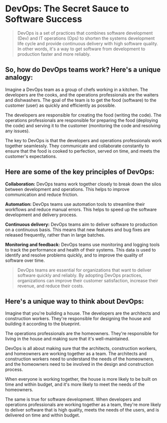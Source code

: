 # DevOps: The Secret Sauce to Software Success

> DevOps is a set of practices that combines software development (Dev) and IT operations (Ops) to shorten the systems development life cycle and provide continuous delivery with high software quality. In other words, it's a way to get software from development to production faster and more reliably.

## So, how do DevOps teams work? Here's a unique analogy:

Imagine a DevOps team as a group of chefs working in a kitchen. The developers are the cooks, and the operations professionals are the waiters and dishwashers. The goal of the team is to get the food (software) to the customer (user) as quickly and efficiently as possible.

The developers are responsible for creating the food (writing the code). The operations professionals are responsible for preparing the food (deploying the code) and serving it to the customer (monitoring the code and resolving any issues).

The key to DevOps is that the developers and operations professionals work together seamlessly. They communicate and collaborate constantly to ensure that the food is cooked to perfection, served on time, and meets the customer's expectations.

## Here are some of the key principles of DevOps:

**Collaboration:** DevOps teams work together closely to break down the silos between development and operations. This helps to improve communication and reduce friction.

**Automation:** DevOps teams use automation tools to streamline their workflows and reduce manual errors. This helps to speed up the software development and delivery process.

**Continuous delivery:** DevOps teams aim to deliver software to production on a continuous basis. This means that new features and bug fixes are released frequently, rather than in large batches.

**Monitoring and feedback:** DevOps teams use monitoring and logging tools to track the performance and health of their systems. This data is used to identify and resolve problems quickly, and to improve the quality of software over time.

> DevOps teams are essential for organizations that want to deliver software quickly and reliably. By adopting DevOps practices, organizations can improve their customer satisfaction, increase their revenue, and reduce their costs.


## Here's a unique way to think about DevOps:

Imagine that you're building a house. The developers are the architects and construction workers. They're responsible for designing the house and building it according to the blueprint.

The operations professionals are the homeowners. They're responsible for living in the house and making sure that it's well-maintained.

DevOps is all about making sure that the architects, construction workers, and homeowners are working together as a team. The architects and construction workers need to understand the needs of the homeowners, and the homeowners need to be involved in the design and construction process.

When everyone is working together, the house is more likely to be built on time and within budget, and it's more likely to meet the needs of the homeowners.

The same is true for software development. When developers and operations professionals are working together as a team, they're more likely to deliver software that is high quality, meets the needs of the users, and is delivered on time and within budget.


